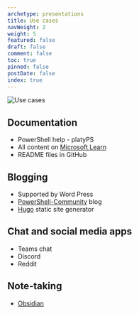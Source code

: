 ```yaml
---
archetype: presentations
title: Use cases
navWeight: 2
weight: 5
featured: false
draft: false
comment: false
toc: true
pinned: false
postDate: false
index: true
---
```

![Use cases][01]

## Documentation

- PowerShell help - platyPS
- All content on [Microsoft Learn][05]
- README files in GitHub

## Blogging

- Supported by Word Press
- [PowerShell-Community][02] blog
- [Hugo][03] static site generator

## Chat and social media apps

- Teams chat
- Discord
- Reddit

## Note-taking

- [Obsidian][04]

<!-- link references -->
[01]: images/markdown/slide5.png
[02]: https://devblogs.microsoft.com/powershell-community/
[03]: https://gohugo.io/
[04]: https://obsidian.md/
[05]: https://learn.microsoft.com
